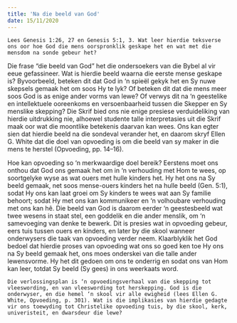 ```yaml
---
title: 'Na die beeld van God'
date: 15/11/2020
---
```


`Lees Genesis 1:26, 27 en Genesis 5:1, 3. Wat leer hierdie teksverse ons oor hoe God die mens oorspronklik geskape het en wat met die mensdom na sonde gebeur het?`

Die frase “die beeld van God” het die ondersoekers van die Bybel al vir eeue gefassineer. Wat is hierdie beeld waarna die eerste mense geskape is? Byvoorbeeld, beteken dit dat God in ‘n spieël gekyk het en Sy nuwe skepsels gemaak het om soos Hy te lyk? Of beteken dit dat die mens meer soos God is as enige ander vorms van lewe? Of verwys dit na ‘n geestelike en intellektuele ooreenkoms en versoenbaarheid tussen die Skepper en Sy menslike skepping? Die Skrif bied ons nie enige presiese verduideliking van hierdie uitdrukking nie, alhoewel studente talle interpretasies uit die Skrif maak oor wat die moontlike betekenis daarvan kan wees. Ons kan egter sien dat hierdie beeld na die sondeval verander het, en daarom skryf Ellen G. White dat die doel van opvoeding is om die beeld van sy maker in die mens te herstel (Opvoeding, pp. 14–16).

Hoe kan opvoeding so ‘n merkwaardige doel bereik? Eerstens moet ons onthou dat God ons gemaak het om in ‘n verhouding met Hom te wees, op soortgelyke wyse as wat ouers met hulle kinders het. Hy het ons na Sy beeld gemaak, net soos mense-ouers kinders het na hulle beeld (Gen. 5:1), sodat Hy ons kan laat groei om Sy kinders te wees wat aan Sy familie behoort; sodat Hy met ons kan kommunikeer en ‘n volhoubare verhouding met ons kan hê. Die beeld van God is daarom eerder ‘n geestesbeeld wat twee wesens in staat stel, een goddelik en die ander menslik, om ‘n samevoeging van denke te bewerk. Dit is presies wat in opvoeding gebeur, eers tuis tussen ouers en kinders, en later by die skool wanneer onderwysers die taak van opvoeding verder neem. Klaarblyklik het God bedoel dat hierdie proses van opvoeding wat ons so goed ken toe Hy ons na Sy beeld gemaak het, ons moes onderskei van die talle ander lewensvorme. Hy het dit gedoen om ons te onderrig en sodat ons van Hom kan leer, totdat Sy beeld (Sy gees) in ons weerkaats word.

`Die verlossingsplan is ‘n opvoedingsverhaal van die skepping tot vleeswording, en van vleeswording tot herskepping. God is die onderwyser, en die hemel ‘n skool vir alle ewigheid (lees Ellen G. White, Opvoeding, p. 301). Wat is die implikasies van hierdie gedagte vir ons toewyding tot Christelike opvoeding tuis, by die skool, kerk, univeristeit, en dwarsdeur die lewe?`